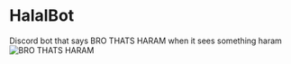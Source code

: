 # HalalBot
Discord bot that says BRO THATS HARAM when it sees something haram
![BRO THATS HARAM](https://i.kym-cdn.com/photos/images/original/001/126/068/ce9.jpg)
